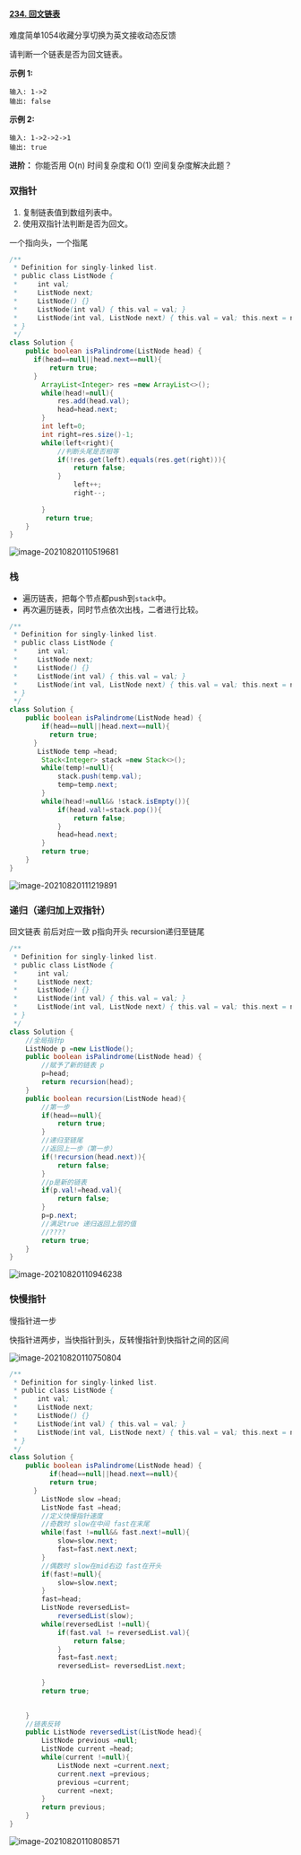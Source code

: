 #### [234. 回文链表](https://leetcode-cn.com/problems/palindrome-linked-list/)

难度简单1054收藏分享切换为英文接收动态反馈

请判断一个链表是否为回文链表。

**示例 1:**

```
输入: 1->2
输出: false
```

**示例 2:**

```
输入: 1->2->2->1
输出: true
```

**进阶：**
你能否用 O(n) 时间复杂度和 O(1) 空间复杂度解决此题？

### 双指针

1. 复制链表值到数组列表中。
2. 使用双指针法判断是否为回文。

一个指向头，一个指尾

```java
/**
 * Definition for singly-linked list.
 * public class ListNode {
 *     int val;
 *     ListNode next;
 *     ListNode() {}
 *     ListNode(int val) { this.val = val; }
 *     ListNode(int val, ListNode next) { this.val = val; this.next = next; }
 * }
 */
class Solution {
    public boolean isPalindrome(ListNode head) {
      if(head==null||head.next==null){
          return true;
      }
        ArrayList<Integer> res =new ArrayList<>();
        while(head!=null){
            res.add(head.val);
            head=head.next;
        }
        int left=0;
        int right=res.size()-1;
        while(left<right){
            //判断头尾是否相等
            if(!res.get(left).equals(res.get(right))){
                return false;
            }
                left++;
                right--;
            
        }
         return true;
    }
}
```

![image-20210820110519681](C:\Users\solfeng\AppData\Roaming\Typora\typora-user-images\image-20210820110519681.png)

### 栈

- 遍历链表，把每个节点都push到`stack`中。
- 再次遍历链表，同时节点依次出栈，二者进行比较。

```java
/**
 * Definition for singly-linked list.
 * public class ListNode {
 *     int val;
 *     ListNode next;
 *     ListNode() {}
 *     ListNode(int val) { this.val = val; }
 *     ListNode(int val, ListNode next) { this.val = val; this.next = next; }
 * }
 */
class Solution {
    public boolean isPalindrome(ListNode head) {
        if(head==null||head.next==null){
          return true;
      }
       ListNode temp =head;
        Stack<Integer> stack =new Stack<>();
        while(temp!=null){
            stack.push(temp.val);
            temp=temp.next;
        }
        while(head!=null&& !stack.isEmpty()){
            if(head.val!=stack.pop()){
                return false;
            }
            head=head.next;
        }
        return true;
    }
}
```

![image-20210820111219891](C:\Users\solfeng\AppData\Roaming\Typora\typora-user-images\image-20210820111219891.png)

### 递归（递归加上双指针）

回文链表 前后对应一致 p指向开头 recursion递归至链尾

```java
/**
 * Definition for singly-linked list.
 * public class ListNode {
 *     int val;
 *     ListNode next;
 *     ListNode() {}
 *     ListNode(int val) { this.val = val; }
 *     ListNode(int val, ListNode next) { this.val = val; this.next = next; }
 * }
 */
class Solution {
    //全局指针p
    ListNode p =new ListNode();
    public boolean isPalindrome(ListNode head) {
        //赋予了新的链表 p
        p=head;
        return recursion(head);
    }
    public boolean recursion(ListNode head){
        //第一步
        if(head==null){
            return true;
        }
        //递归至链尾
        //返回上一步（第一步）
        if(!recursion(head.next)){
            return false;
        }
        //p是新的链表
        if(p.val!=head.val){
            return false;
        }
        p=p.next;
        //满足true 递归返回上层的值
        //????
        return true;
    }
}
```

![image-20210820110946238](C:\Users\solfeng\AppData\Roaming\Typora\typora-user-images\image-20210820110946238.png)

### 快慢指针

慢指针进一步

快指针进两步，当快指针到头，反转慢指针到快指针之间的区间

![image-20210820110750804](C:\Users\solfeng\AppData\Roaming\Typora\typora-user-images\image-20210820110750804.png)

```java
/**
 * Definition for singly-linked list.
 * public class ListNode {
 *     int val;
 *     ListNode next;
 *     ListNode() {}
 *     ListNode(int val) { this.val = val; }
 *     ListNode(int val, ListNode next) { this.val = val; this.next = next; }
 * }
 */
class Solution {
    public boolean isPalindrome(ListNode head) {
          if(head==null||head.next==null){
          return true;
      }
        ListNode slow =head;
        ListNode fast =head;
        //定义快慢指针速度
        //奇数时 slow在中间 fast在末尾
        while(fast !=null&& fast.next!=null){
            slow=slow.next;
            fast=fast.next.next;
        }
        //偶数时 slow在mid右边 fast在开头
        if(fast!=null){
            slow=slow.next;
        }
        fast=head;
        ListNode reversedList=
            reversedList(slow);
        while(reversedList !=null){
            if(fast.val != reversedList.val){
                return false;
            }
            fast=fast.next;
            reversedList= reversedList.next;
            
        }
        return true;
        

    }
    //链表反转
    public ListNode reversedList(ListNode head){
        ListNode previous =null;
        ListNode current =head;
        while(current !=null){
            ListNode next =current.next;
            current.next =previous;
            previous =current;
            current =next;
        }
        return previous;
    } 
}
```

![image-20210820110808571](C:\Users\solfeng\AppData\Roaming\Typora\typora-user-images\image-20210820110808571.png)

